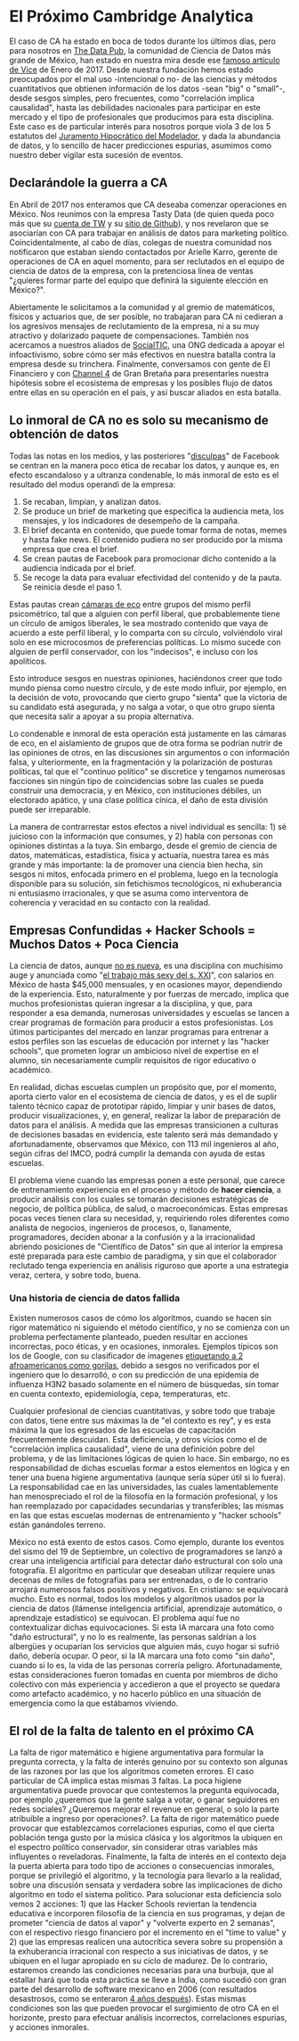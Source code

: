 # El Próximo Cambridge Analytica
El caso de CA ha estado en boca de todos durante los últimos días, pero para nosotros en [The Data Pub](https://twitter.com/thedatapub), la comunidad de Ciencia de Datos más grande de México, han estado en nuestra mira desde ese [famoso artículo de Vice](https://motherboard.vice.com/en_us/article/mg9vvn/how-our-likes-helped-trump-win) de Enero de 2017. Desde nuestra fundación hemos estado preocupados por el mal uso -intencional o no- de las ciencias y métodos cuantitativos que obtienen información de los datos -sean "big" o "small"-, desde sesgos simples, pero frecuentes, como "correlación implica causalidad", hasta las debilidades nacionales para participar en este mercado y el tipo de profesionales que producimos para esta disciplina. Este caso es de particular interés para nosotros porque viola 3 de los 5 estatutos del [Juramento Hipocrático del Modelador](https://papers.ssrn.com/sol3/papers.cfm?abstract_id=1324878), y dada la abundancia de datos, y lo sencillo de hacer predicciones espurias, asumimos como nuestro deber vigilar esta sucesión de eventos.

## Declarándole la guerra a CA
En Abril de 2017 nos enteramos que CA deseaba comenzar operaciones en México. Nos reunimos con la empresa Tasty Data (de quien queda poco más que su [cuenta de TW](https://twitter.com/tastydata) y su [sitio de Github](https://github.com/tastydata)), y nos revelaron que se asociarían con CA para trabajar en análisis de datos para marketing político. Coincidentalmente, al cabo de días, colegas de nuestra comunidad nos notificaron que estaban siendo contactados por Arielle Karro, gerente de operaciones de CA en aquel momento, para ser reclutados en el equipo de ciencia de datos de la empresa, con la pretenciosa línea de ventas "¿quieres formar parte del equipo que definirá la siguiente elección en México?".

Abiertamente le solicitamos a la comunidad y al gremio de matemáticos, físicos y actuarios que, de ser posible, no trabajaran para CA ni cedieran a los agresivos mensajes de reclutamiento de la empresa, ni a su muy atractivo y dolarizado paquete de compensaciones. También nos acercamos a nuestros aliados de [SocialTIC](https://socialtic.org/), una ONG dedicada a apoyar el infoactivismo, sobre cómo ser más efectivos en nuestra batalla contra la empresa desde su trinchera. Finalmente, conversamos con gente de El Financiero y con [Channel 4](https://www.channel4.com/news/exposed-undercover-secrets-of-donald-trump-data-firm-cambridge-analytica) de Gran Bretaña para presentarles nuestra hipótesis sobre el ecosistema de empresas y los posibles flujo de datos entre ellas en su operación en el país, y así buscar aliados en esta batalla.

## Lo inmoral de CA no es solo su mecanismo de obtención de datos
Todas las notas en los medios, y las posteriores "[disculpas](https://www.recode.net/2018/3/25/17161262/facebook-cambridge-analytica-apology-ads-newspapers-data-washington-post-new-york-times)" de Facebook se centran en la manera poco ética de recabar los datos, y aunque es, en efecto escandaloso y a ultranza condenable, lo más inmoral de esto es el resultado del modus operandi de la empresa:

1. Se recaban, limpian, y analizan datos.
2. Se produce un brief de marketing que especifica la audiencia meta, los mensajes, y los indicadores de desempeño de la campaña.
3. El brief decanta en contenido, que puede tomar forma de notas, memes y hasta fake news. El contenido pudiera no ser producido por la misma empresa que crea el brief.
4. Se crean pautas de Facebook para promocionar dicho contenido a la audiencia indicada por el brief.
5. Se recoge la data para evaluar efectividad del contenido y de la pauta. Se reinicia desde el paso 1.

Estas pautas crean [cámaras de eco](https://es.wikipedia.org/wiki/C%C3%A1mara_de_eco_(medios)) entre grupos del mismo perfil psicométrico, tal que a alguien con perfil liberal, que probablemente tiene un círculo de amigos liberales, le sea mostrado contenido que vaya de acuerdo a este perfil liberal, y lo comparta con su círculo, volviéndolo viral solo en ese microcosmos de preferencias políticas. Lo mismo sucede con alguien de perfil conservador, con los "indecisos", e incluso con los apolíticos.

Esto introduce sesgos en nuestras opiniones, haciéndonos creer que todo mundo piensa como nuestro círculo, y de este modo influir, por ejemplo, en la decisión de voto, provocando que cierto grupo "sienta" que la victoria de su candidato está asegurada, y no salga a votar, o que otro grupo sienta que necesita salir a apoyar a su propia alternativa.

Lo condenable e inmoral de esta operación está justamente en las cámaras de eco, en el aislamiento de grupos que de otra forma se podrían nutrir de las opiniones de otros, en las discusiones sin argumentos o con información falsa, y ulteriormente, en la fragmentación y la polarización de posturas políticas, tal que el "contínuo político" se discretice y tengamos numerosas facciones sin ningún tipo de coincidencias sobre las cuales se pueda construir una democracia, y en México, con instituciones débiles, un electorado apático, y una clase política cínica, el daño de esta división puede ser irreparable.

La manera de contrarrestar estos efectos a nivel individual es sencilla: 1) sé juicioso con la información que consumes, y 2) habla con personas con opiniones distintas a la tuya. Sin embargo, desde el gremio de ciencia de datos, matemáticas, estadística, física y actuaría, nuestra tarea es más grande y más importante: la de promover una ciencia bien hecha, sin sesgos ni mitos, enfocada primero en el problema, luego en la tecnología disponible para su solución, sin fetichismos tecnológicos, ni exhuberancia ni entusiasmo irracionales, y que se asuma como interventora de coherencia y veracidad en su contacto con la realidad.

## Empresas Confundidas + Hacker Schools = Muchos Datos + Poca Ciencia
La ciencia de datos, aunque [no es nueva](https://en.wikipedia.org/wiki/Timeline_of_machine_learning), es una disciplina con muchísimo auge y anunciada como "[el trabajo más sexy del s. XXI](https://hbr.org/2012/10/data-scientist-the-sexiest-job-of-the-21st-century)", con salarios en México de hasta $45,000 mensuales, y en ocasiones mayor, dependiendo de la experiencia. Esto, naturalmente y por fuerzas de mercado, implica que muchos profesionistas quieran ingresar a la disciplina, y que, para responder a esa demanda, numerosas universidades y escuelas se lancen a crear programas de formación para producir a estos profesionistas. Los útimos participantes del mercado en lanzar programas para entrenar a estos perfiles son las escuelas de educación por internet y las "hacker schools", que prometen lograr un ambicioso nivel de expertise en el alumno, sin necesariamente cumplir requisitos de rigor educativo o académico.

En realidad, dichas escuelas cumplen un propósito que, por el momento, aporta cierto valor en el ecosistema de ciencia de datos, y es el de suplir talento técnico capaz de prototipar rápido, limpiar y unir bases de datos, producir visualizaciones, y, en general, realizar la labor de preparación de datos para el análisis. A medida que las empresas transicionen a culturas de decisiones basadas en evidencia, este talento será más demandado y afortunadamente, observamos que México, con 113 mil ingenieros al año, según cifras del IMCO, podrá cumplir la demanda con ayuda de estas escuelas.

El problema viene cuando las empresas ponen a este personal, que carece de entrenamiento experiencia en el proceso y método de **hacer ciencia**, a producir análisis con los cuales se tomarán decisiones estratégicas de negocio, de política pública, de salud, o macroeconómicas. Estas empresas pocas veces tienen clara su necesidad, y, requiriendo roles diferentes como analista de negocios, ingenieros de procesos, o, llanamente, programadores, deciden abonar a la confusión y a la irracionalidad abriendo posiciones de "Científico de Datos" sin que al interior la empresa esté preparada para este cambio de paradigma, y sin que el colaborador reclutado tenga experiencia en análisis riguroso que aporte a una estrategia veraz, certera, y sobre todo, buena.

### Una historia de ciencia de datos fallida
Existen numerosos casos de cómo los algoritmos, cuando se hacen sin rigor matemático ni siguiendo el método científico, y no se comienza con un problema perfectamente planteado, pueden resultar en acciones incorrectas, poco éticas, y en ocasiones, inmorales. Ejemplos típicos son los de Google, con su clasificador de imagenes [etiquetando a 2 afroamericanos como gorilas](https://www.wired.com/story/when-it-comes-to-gorillas-google-photos-remains-blind/), debido a sesgos no verificados por el ingeniero que lo desarrolló, o con su predicción de una epidemia de influenza H3N2 basado solamente en el número de búsquedas, sin tomar en cuenta contexto, epidemiología, cepa, temperaturas, etc.

Cualquier profesional de ciencias cuantitativas, y sobre todo que trabaje con datos, tiene entre sus máximas la de "el contexto es rey", y es esta máxima la que los egresados de las escuelas de capacitación frecuentemente descuidan. Esta deficiencia, y otros vicios como el de "correlación implica causalidad", viene de una definición pobre del problema, y de las limitaciones lógicas de quien lo hace. Sin embargo, no es responsabilidad de dichas escuelas formar a estos elementos en lógica y en tener una buena higiene argumentativa (aunque sería súper útil si lo fuera). La responsabilidad cae en las universidades, las cuales lamentablemente han menospreciado el rol de la filosofía en la formación profesional, y los han reemplazado por capacidades secundarias y transferibles; las mismas en las que estas escuelas modernas de entrenamiento y "hacker schools" están ganándoles terreno.

México no está exento de estos casos. Como ejemplo, durante los eventos del sismo del 19 de Septiembre, un colectivo de programadores se lanzó a crear una inteligencia artificial para detectar daño estructural con solo una fotografía. El algoritmo en particular que deseaban utilizar requiere unas decenas de miles de fotografías para ser entrenadas, o de lo contrario arrojará numerosos falsos positivos y negativos. En cristiano: se equivocará mucho. Esto es normal, todos los modelos y algoritmos usados por la ciencia de datos (llámense inteligencia artificial, aprendizaje automático, o aprendizaje estadístico) se equivocan. El problema aquí fue no contextualizar dichas equivocaciones. Si esta IA marcara una foto como "daño estructural", y no lo es realmente, las personas saldrían a los albergües y ocuparían los servicios que alguien más, cuyo hogar si sufrió daño, debería ocupar. O peor, si la IA marcara una foto como "sin daño", cuando si lo es, la vida de las personas correría peligro. Afortunadamente, estas consideraciones fueron tomadas en cuenta por miembros de dicho colectivo con más experiencia y accedieron a que el proyecto se quedara como artefacto académico, y no hacerlo público en una situación de emergencia como la que estábamos viviendo.

## El rol de la falta de talento en el próximo CA
La falta de rigor matemático e higiene argumentativa para formular la pregunta correcta, y la falta de interés genuino por su contexto son algunas de las razones por las que los algoritmos cometen errores. El caso particular de CA implica estas mismas 3 faltas. La poca higiene argumentativa puede provocar que contestemos la pregunta equivocada, por ejemplo ¿queremos que la gente salga a votar, o ganar seguidores en redes sociales? ¿Queremos mejorar el revenue en general, o solo la parte atribuíble a ingreso por operaciones?. La falta de rigor matemático puede provocar que establezcamos correlaciones espurias, como el que cierta población tenga gusto por la música clásica y los algoritmos la ubiquen en el espectro político conservador, sin considerar otras variables más influyentes o reveladoras. Finalmente, la falta de interés en el contexto deja la puerta abierta para todo tipo de acciones o consecuencias inmorales, porque se privilegió el algoritmo, y la tecnología para llevarlo a la realidad, sobre una discusión sensata y verdadera sobre las implicaciones de dicho algoritmo en todo el sistema político. Para solucionar esta deficiencia solo vemos 2 acciones: 1) que las Hacker Schools reviertan la tendencia educativa e incorporen filosofía de la ciencia en sus programas, y dejan de prometer "ciencia de datos al vapor" y "volverte experto en 2 semanas", con el respectivo riesgo financiero por el incremento en el "time to value" y 2) que las empresas realicen una autocrítica severa sobre su propensión a la exhuberancia irracional con respecto a sus iniciativas de datos, y se ubiquen en el lugar apropiado en su ciclo de madurez. De lo contrario, estaremos creando las condiciones necesarias para una burbuja, que al estallar hará que toda esta práctica se lleve a India, como sucedió con gran parte del desarrollo de software mexicano en 2006 (con resultados desastrosos, como se enteraron [4 años después](https://www.gadgetsnow.com/jobs/95-engineers-in-india-unfit-for-software-development-jobs-claims-report/articleshow/58278224.cms)). Estas mismas condiciones son las que pueden provocar el surgimiento de otro CA en el horizonte, presto para efectuar análisis incorrectos, correlaciones espurias, y acciones inmorales.

